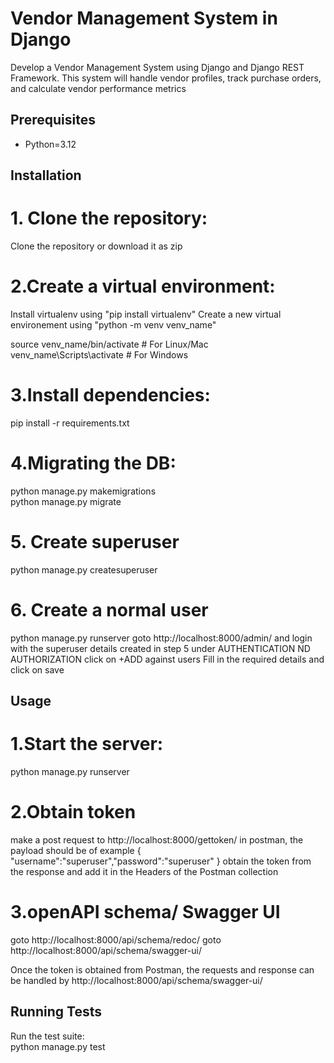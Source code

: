 # Vendor Management System in Django

Develop a Vendor Management System using Django and Django REST Framework. This
system will handle vendor profiles, track purchase orders, and calculate vendor performance
metrics

## Prerequisites

- Python=3.12

## Installation

# 1. Clone the repository:
Clone the repository or download it as zip

# 2.Create a virtual environment:
Install virtualenv using "pip install virtualenv"
Create a new virtual environement using "python -m venv venv_name"

source venv_name/bin/activate  # For Linux/Mac  
venv_name\Scripts\activate     # For Windows  

# 3.Install dependencies:
pip install -r requirements.txt  

# 4.Migrating the DB:
python manage.py makemigrations  
python manage.py migrate  

# 5. Create superuser
python manage.py createsuperuser

# 6. Create a normal user
python manage.py runserver
goto http://localhost:8000/admin/ and login with the superuser details created in step 5
under AUTHENTICATION ND AUTHORIZATION click on +ADD against users
Fill in the required details and click on save

## Usage
# 1.Start the server:
python manage.py runserver

# 2.Obtain token
make a post request to http://localhost:8000/gettoken/ in postman, the payload should be of example { "username":"superuser","password":"superuser" }
obtain the token from the response and add it in the Headers of the Postman collection

# 3.openAPI schema/ Swagger UI
goto http://localhost:8000/api/schema/redoc/
goto http://localhost:8000/api/schema/swagger-ui/  

Once the token is obtained from Postman, the requests and response can be handled by http://localhost:8000/api/schema/swagger-ui/


## Running Tests  
Run the test suite:  
  python manage.py test  

